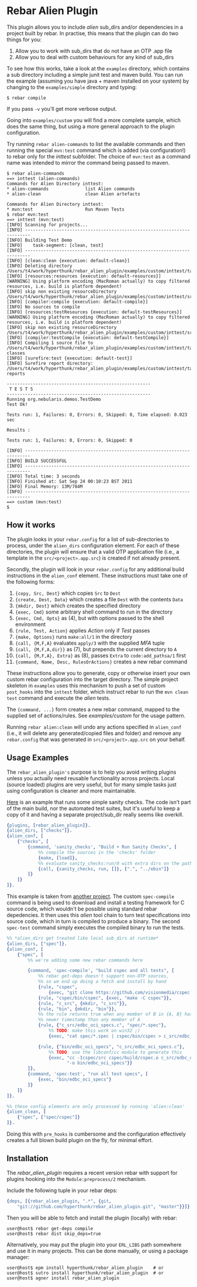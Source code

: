# Rebar Alien Plugin

This plugin allows you to include *alien* sub_dirs and/or dependencies in a
project built by rebar. In practise, this means that the plugin can do two things
for you:

1. Allow you to work with sub_dirs that do not have an OTP .app file
2. Allow you to deal with custom behaviours for any kind of sub_dirs

To see how this works, take a look at the `examples` directory, which contains a
sub directory including a simple junit test and maven build. You can run the
example (assuming you have java + maven installed on your system) by changing to
the `examples/simple` directory and typing:

    $ rebar compile

If you pass `-v` you'll get more verbose output.

Going into `examples/custom` you will find a more complete sample, which does the
same thing, but using a more general approach to the plugin configuration.

Try running `rebar alien-commands` to list the available commands and then
running the special `mvn:test` command which is added (via configuration!) to
rebar only for the *inttest* subfolder. The choice of `mvn:test` as a command
name was intended to mirror the command being passed to maven.

    $ rebar alien-commands
    ==> inttest (alien-commands)
    Commands for Alien Directory inttest:
    * alien-commands              list Alien commands
    * alien-clean                 clean Alien artefacts

    Commands for Alien Directory inttest:
    * mvn:test                    Run Maven Tests
    $ rebar mvn:test
    ==> inttest (mvn:test)
    [INFO] Scanning for projects...
    [INFO] ------------------------------------------------------------------------
    [INFO] Building Test Demo
    [INFO]    task-segment: [clean, test]
    [INFO] ------------------------------------------------------------------------
    [INFO] [clean:clean {execution: default-clean}]
    [INFO] Deleting directory /Users/t4/work/hyperthunk/rebar_alien_plugin/examples/custom/inttest/target
    [INFO] [resources:resources {execution: default-resources}]
    [WARNING] Using platform encoding (MacRoman actually) to copy filtered resources, i.e. build is platform dependent!
    [INFO] skip non existing resourceDirectory /Users/t4/work/hyperthunk/rebar_alien_plugin/examples/custom/inttest/src/main/resources
    [INFO] [compiler:compile {execution: default-compile}]
    [INFO] No sources to compile
    [INFO] [resources:testResources {execution: default-testResources}]
    [WARNING] Using platform encoding (MacRoman actually) to copy filtered resources, i.e. build is platform dependent!
    [INFO] skip non existing resourceDirectory /Users/t4/work/hyperthunk/rebar_alien_plugin/examples/custom/inttest/src/test/resources
    [INFO] [compiler:testCompile {execution: default-testCompile}]
    [INFO] Compiling 1 source file to /Users/t4/work/hyperthunk/rebar_alien_plugin/examples/custom/inttest/target/test-classes
    [INFO] [surefire:test {execution: default-test}]
    [INFO] Surefire report directory: /Users/t4/work/hyperthunk/rebar_alien_plugin/examples/custom/inttest/target/surefire-reports

    -------------------------------------------------------
     T E S T S
    -------------------------------------------------------
    Running org.nebularis.demos.TestDemo
    Test Ok!

    Tests run: 1, Failures: 0, Errors: 0, Skipped: 0, Time elapsed: 0.023 sec

    Results :

    Tests run: 1, Failures: 0, Errors: 0, Skipped: 0

    [INFO] ------------------------------------------------------------------------
    [INFO] BUILD SUCCESSFUL
    [INFO] ------------------------------------------------------------------------
    [INFO] Total time: 3 seconds
    [INFO] Finished at: Sat Sep 24 00:10:23 BST 2011
    [INFO] Final Memory: 13M/784M
    [INFO] ------------------------------------------------------------------------
    ==> custom (mvn:test)
    $

## How it works

The plugin looks in your `rebar.config` for a list of sub-directories to process,
under the `alien_dirs` configuration element. For each of these directories, the
plugin will ensure that a valid OTP application file (i.e., a template in the
`src/<project>.app.src`) is created if not already present.

Secondly, the plugin will look in your `rebar.config` for any additional build
instructions in the `alien_conf` element. These instructions must take one of the
following forms:

1. `{copy, Src, Dest}` which copies `Src` to `Dest`
2. `{create, Dest, Data}` which creates a file `Dest` with the contents `Data`
3. `{mkdir, Dest}` which creates the specified directory
4. `{exec, Cmd}` some arbitrary shell command to run in the directory
5. `{exec, Cmd, Opts}` as (4), but with options passed to the shell environment
6. `{rule, Test, Action}` applies *Action* only if *Test* passes
7. `{make, Options}` runs `make:all/1` in the directory
8. `{call, {M,F,A}` evaluates `apply/3` with the supplied *MFA* tuple
9. `{call, {M,F,A,dir}}` as (7), but prepends the current directory to `A`
10. `{call, {M,F,A}, Extra}` as (8), passes `Extra` to `code:add_pathsa/1` first
11. `{command, Name, Desc, RulesOrActions}` creates a new rebar command

These instructions allow you to generate, copy or otherwise insert your own custom
rebar configuration into the target directory. The simple project skeleton in
`examples` uses this mechanism to push a set of custom `post_hooks` into
the `inttest` folder, which instruct rebar to run the `mvn clean test` command
and execute the *alien* tests.

The `{command, ...}` form creates a new rebar command, mapped to the supplied set
of actions/rules. See *examples/custom* for the usage pattern.

Running `rebar alien:clean` will undo any actions specified in `alien_conf` (i.e.,
it will delete any generated/copied files and folder) and remove any `rebar.config`
that was generated in `src/<project>.app.src` on your behalf.

## Usage Examples

The `rebar_alien_plugin's` purpose is to help you avoid writing plugins unless you
actually need reusable functionality across projects. Local (source loaded) plugins
are very useful, but for many simple tasks just using configuration is cleaner and
more maintainable.

[Here](http://github.com/hyperthunk/luigi_ibrowse) is an example that runs some
simple sanity checks. The code isn't part of the main build, nor the automated test
suites, but it's useful to keep a copy of it and having a separate project/sub_dir
really seems like overkill.

```erlang
{plugins, [rebar_alien_plugin]}.
{alien_dirs, ["checks"]}.
{alien_conf, [
    {"checks", [
        {command, 'sanity_checks', "Build + Run Sanity Checks", [
            %% compile the sources in the 'checks' folder
            {make, [load]},
            %% evaluate sanity_checks:run/0 with extra dirs on the path
            {call, {sanity_checks, run, []}, [".", "../ebin"]}
        ]}
    ]}
]}.
```

This example is taken from 
[another project](https://github.com/hyperthunk/edbc_oci). The custom
`spec-compile` command is being used to download and install a testing 
framework for C source code, which wouldn't be possible using standard 
rebar depedencies. It then uses this *alien* tool chain to turn test
specifications into source code, which in turn is compiled to produce
a binary. The second `spec-test` command simply executes the compiled
binary to run the tests. 

```erlang
%% *alien_dirs get treated like local sub_dirs at runtime*
{alien_dirs, ["spec"]}.
{alien_conf, [
    {"spec", [
        %% we're adding some new rebar commands here

        {command, 'spec-compile', "build cspec and all tests", [
            %% rebar get-deps doesn't support non-OTP sources,
            %% so we end up doing a fetch and install by hand
            {rule, "cspec",
                {exec, "git clone https://github.com/visionmedia/cspec.git cspec"}},
            {rule, "cspec/bin/cspec", {exec, "make -C cspec"}},
            {rule, "c_src", {mkdir, "c_src"}},
            {rule, "bin", {mkdir, "bin"}},
            %% the rule returns true when any member of B in {A, B} has a
            %% newer timestamp than any member of A
            {rule, {"c_src/edbc_oci_specs.c", "spec/*.spec"},
                %% TODO: make this work on win32 ;)
                {exec, "cat spec/*.spec | cspec/bin/cspec > c_src/edbc_oci_specs.c"}},

            {rule, {"bin/edbc_oci_specs", "c_src/edbc_oci_specs.c"},
                %% TODO: use the libconf/cc module to generate this
                {exec, "cc -Icspec/src cspec/build/cspec.o c_src/edbc_oci_specs.c "
                       "-o bin/edbc_oci_specs"}}
        ]},
        {command, 'spec-test', "run all test specs", [
            {exec, "bin/edbc_oci_specs"}
        ]}
    ]}
]}.

%% these config elements are only processed by running 'alien:clean'
{alien_clean, [
    {"spec", ["spec/cspec"]}
]}.
```

Doing this with `pre_hooks` is cumbersome and the configuration effectively 
creates a full blown build plugin on the fly, for minimal effort.


## Installation

The *rebar_alien_plugin* requires a recent version rebar with support for plugins
hooking into the `Module:preprocess/2` mechanism. 

Include the following tuple in your rebar deps:

```erlang
{deps, [{rebar_alien_plugin, ".*", {git,
    "git://github.com/hyperthunk/rebar_alien_plugin.git", "master"}}]}.
```

Then you will be able to fetch and install the plugin (locally) with rebar:

    user@host$ rebar get-deps compile
    user@host$ rebar dist skip_deps=true

Alternatively, you may put the plugin into your `ERL_LIBS` path somewhere and
use it in many projects. This can be done manually, or using a package manager:

    user@host$ epm install hyperthunk/rebar_alien_plugin    # or
    user@host$ sutro install hyperthunk/rebar_alien_plugin  # or
    user@host$ agner install rebar_alien_plugin
